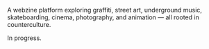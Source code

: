 A webzine platform exploring graffiti, street art, underground music, skateboarding, cinema, photography, and animation — all rooted in counterculture.

In progress.

```

```
